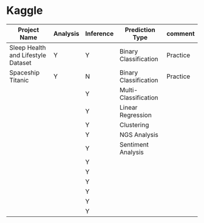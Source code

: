 # Kaggle

|Project Name          | Analysis | Inference | Prediction Type |   comment   |
|----------------------|----------|-----------|-------------------|-------------|
|Sleep Health and Lifestyle Dataset|   Y       |      Y     |        Binary Classification          |  Practice           |
|Spaceship Titanic                      |    Y      |     N      |      Binary Classification            |      Practice       |
|                      |          |       Y     |      Multi-Classification        |   |
|                      |          |     Y       |            Linear Regression        |   |
|                      |          |     Y       |        Clustering      |   |
|                      |          |     Y       |      NGS Analysis        |   |
|                      |          |    Y        |          Sentiment Analysis        |  | 
|                      |          |    Y        |                |   |
|                      |          |     Y       |               |  |
|                      |          |     Y       |                |  |
|                      |          |    Y        |                 |  |
|                      |          |    Y        |                   |  |
|                      |          |    Y        |                  |  |
